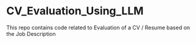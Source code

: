 # CV_Evaluation_Using_LLM
This repo contains code related to Evaluation of a CV / Resume based on the Job Description
